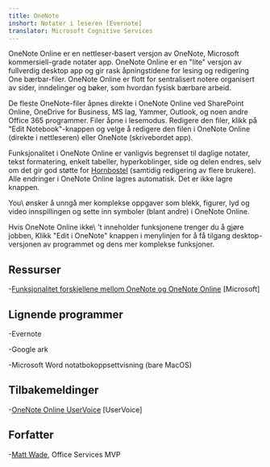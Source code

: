 ```yaml
---
title: OneNote
inshort: Notater i leseren [Evernote]
translator: Microsoft Cognitive Services
---
```


OneNote Online er en nettleser-basert versjon av OneNote, Microsoft
kommersiell-grade notater app. OneNote Online er en \"lite\" versjon
av fullverdig desktop app og gir rask åpningstidene for
lesing og redigering One bærbar-filer. OneNote Online er flott for
sentralisert notere organisert av sider, inndelinger og bøker, som
hvordan fysisk bærbare arbeid.

De fleste OneNote-filer åpnes direkte i OneNote Online ved
SharePoint Online, OneDrive for Business, MS lag, Yammer, Outlook, og
noen andre Office 365 programmer. Filer åpne i lesemodus. Redigere den
filer, klikk på \"Edit Notebook\"-knappen og velge å redigere den
filen i OneNote Online (direkte i nettleseren) eller OneNote (skrivebordet
app).

Funksjonalitet i OneNote Online er vanligvis begrenset til daglige
notater, tekst formatering, enkelt tabeller, hyperkoblinger, side og
delen endres, selv om det gir god støtte for
[Hornbostel](http://icsh.pt/CoAuthoring) (samtidig redigering av
flere brukere). Alle endringer i OneNote Online lagres
automatisk. Det er ikke lagre knappen.

You\ ønsker å unngå mer komplekse oppgaver som blekk, figurer, lyd og
video innspillingen og sette inn symboler (blant andre) i OneNote Online.

Hvis OneNote Online ikke\ 't inneholder funksjonene trenger du å gjøre jobben,
Klikk \"Edit i OneNote\" knappen i menylinjen for å få tilgang
desktop-versjonen av programmet og dens mer komplekse funksjoner.

Ressurser
---------

-[Funksjonalitet forskjellene mellom OneNote og OneNote
    Online](https://support.office.com/en-us/article/Differences-between-using-a-notebook-in-the-browser-and-in-OneNote-a3d1fc13-ac74-456b-b391-b633a62aa83f)
    \[Microsoft\]

Lignende programmer
--------------------

-Evernote

-Google ark

-Microsoft Word notatbokoppsettvisning (bare MacOS)

Tilbakemeldinger
---------

-[OneNote Online UserVoice](https://onenote.uservoice.com/forums/327183-onenote-online)
    \[UserVoice\]

Forfatter
---------

-[Matt Wade](https://www.linkedin.com/in/thatmattwade/), Office Services MVP


